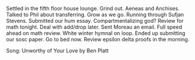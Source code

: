 Settled in the fifth floor house lounge. Grind out. Aeneas and Anchises. Talked to Phil about transferring. Grow as we go. Running through Sufjan Stevens. Submitted our hum essay. Compartmentalizing god? Review for math tonight. Deal with add/drop later. Sent Moreau an email. Full speed ahead on math review. White winter hymnal on loop. Ended up submitting our sosc paper. Go to bed now. Review epsilon delta proofs in the morning. 

Song: Unworthy of Your Love by Ben Platt